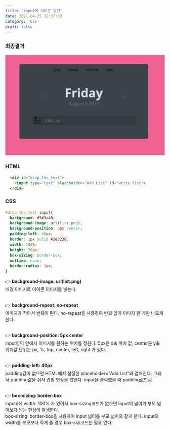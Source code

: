 ```yaml
---
title: 'input에 아이콘 넣기'
date: 2021-04-25 12:37:00
category: 'Css'
draft: false
---
```

### 최종결과
![최종결과](./images/input에아이콘넣기_1.jpg)

### HTML
```html
  <div id="drop_the_text">
    <input type="text" placeholder="Add List" id="write_list">
  </div>
```
### CSS
```css
#drop_the_text input{
  background: #343a40;
  background-image: url(list.png);
  background-position: 5px center;
  padding-left: 40px;
  border: 1px solid #2e3238;
  width: 100%;
  height: 30px;
  box-sizing: border-box;
  outline: none;
  border-radius: 3px;
}
```
👉 **background-image: url(list.png)**  
배경 이미지로 아이콘 이미지를 넣는다.
<br/>
<br/>

👉 **background-repeat: no-repeat**  
이미지가 작아서 반복이 된다. no-repeat을 사용하여 반복 없이 이미지 한 개만 나오게 한다.
<br/>
<br/>

👉 **background-position: 5px center**  
input영역 안에서 이미지를 원하는 위치를 정한다. 5px은 x축 위치 값, center은 y축 위치값
단위는 px, %, top, center, left, right 가 있다.
<br/>
<br/>

👉 **padding-left: 40px**  
padding값이 없으면 HTML에서 설정한 placeholder="Add List"와 겹쳐진다. 그래서 padding값을 줘서 겹침 현상을 없앤다. input을 클릭했을 때 padding값만큼
<br/>
<br/>
 

👉 **box-sizing: border-box**  
inputd에 width: 100% 가 있어서 box-sizing코드가 없으면 input의 넓이가 부모 넓이보다 넘는 현상이 발생한다.  
box-sizing: border-box을 사용하여 input 넓이를 부모 넓이와 같게 한다. input의 width를 부모보다 작게 줄 경우 box-sizi코드는 필요 없다. 
<br/>
<br/>